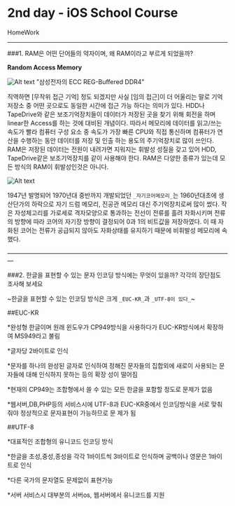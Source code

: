 2nd day - iOS School Course
===========================
 
HomeWork 
___________

###1. RAM은 어떤 단어들의 약자이며, 왜 RAM이라고 부르게 되었을까?

**Random Access Memory**

![Alt text](https://image-proxy.namuwikiusercontent.com/r/http%3A%2F%2Fdimg.donga.com%2Fwps%2FNEWS%2FIMAGE%2F2014%2F10%2F22%2F67345493.1.jpg)
”삼성전자의 ECC REG-Buffered DDR4”

직역하면 [무작위 접근 기억] 정도 되겠지만 사실 [임의 접근]이 더 어울리는 말로 기억 저장소 중 어떤 곳으로도 동일한 시간에 접근 가능 하다는 의미가 있다. HDD나 TapeDrive와 같은 보조기억장치들이 데이터가 저장된 곳을 찾기 위해 회전을 하며 linear한 Access를 하는 것에 대비된 개념이다. 따라서 메모리에 데이터를 읽고/쓰는 속도가 빨라 컴퓨터 구성 요소 중 속도가 가장 빠른 CPU와 직접 통신하며 컴퓨터가 연산을 수행하는 동안 데이터를 저장 및 인출 하는 용도의 주기억장치로 많이 쓰인다. RAM은 저장된 데이터는 전원이 내려가면 지워지는 휘발성 성질을 갖고 있어 HDD, TapeDrive같은 보조기억장치를 같이 사용해야 한다. RAM은 다양한 종류가 있는데 모든 방식의 RAM이 휘발성인것은 아니다. 

![Alt text](https://upload.wikimedia.org/wikipedia/commons/d/da/KL_CoreMemory.jpg)

1947년 발명되어 1970년대 중반까지 개발되었던 `_자기코어메모리_`는 1960년대초에 생산단가의 하락으로 자기 드럼 메모리, 진공관 메모리 대신 주기억장치로써 많이 썼다. 작은 자성체고리를 가로세로 격자모양으로 통과하는 전선이 전류를 흘려 자화시키며 전류의 방향에 따라 코어의 자기장 방향이 결정되어 0과 1의 비트값을 저장하였다. 이 때 자화된 코어는 전류가 공급되지 않아도 자화상태를 유지하기 때문에 비휘발성 메모리에 속했다.  


—————————————————————————————————————

###2. 한글을 표현할 수 있는 문자 인코딩 방식에는 무엇이 있을까? 각각의 장단점도 조사해 보세요

~한글을 표현할 수 있는 인코딩 방식은 크게 `_EUC-KR_`과 `_UTF-8이 있다_`~

##EUC-KR

*완성형 한글이며 원래 윈도우가 CP949방식을 사용하다가 EUC-KR방식에서 확장하여 MS949라고 불림

*글자당 2바이트로 인식

*문자를 하나의 완성된 글자로 인식하여 정해진 문자들의 집합외에 새로이 사용되는 문자들에 대해 인식하지 못하는 등의 확장
성이 떨어짐

*현재의 CP949는 조합형에서 쓸 수 있는 모든 한글을 포함할 정도로 문제가 없음

*웹서버,DB,PHP등의 서비스시에 UTF-8과 EUC-KR중에서 인코딩방식을 서로 맞춰줘야 정상적으로 문자표현이 가능하므로 문
제가 됨 

##UTF-8

*대표적인 조합형의 유니코드 인코딩 방식

*한글을 초성,중성,종성을 각각 1바이트씩 3바이트로 인식하며 공백이나 영문은 1바이트로 인식

*다른 국가의 문자열도 문제없이 표현가능

*서버 서비스시 대부분의 서버os, 웹서버에서 유니코드를 지원

